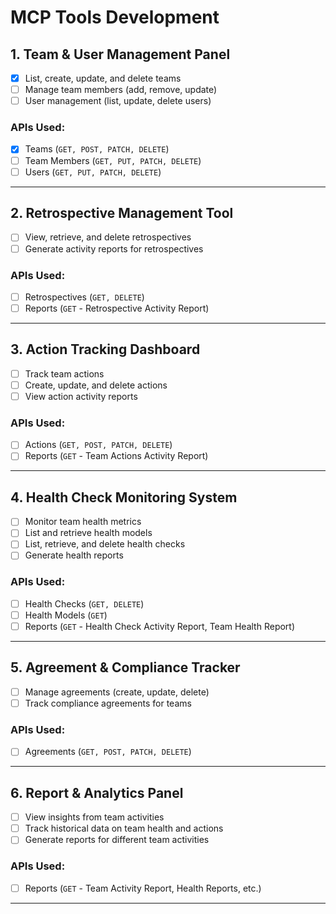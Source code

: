 # MCP Tools Development

## 1. Team & User Management Panel
- [x] List, create, update, and delete teams
- [ ] Manage team members (add, remove, update)
- [ ] User management (list, update, delete users)

### APIs Used:
- [x] Teams (`GET, POST, PATCH, DELETE`)
- [ ] Team Members (`GET, PUT, PATCH, DELETE`)
- [ ] Users (`GET, PUT, PATCH, DELETE`)

---

## 2. Retrospective Management Tool
- [ ] View, retrieve, and delete retrospectives
- [ ] Generate activity reports for retrospectives

### APIs Used:
- [ ] Retrospectives (`GET, DELETE`)
- [ ] Reports (`GET` - Retrospective Activity Report)

---

## 3. Action Tracking Dashboard
- [ ] Track team actions
- [ ] Create, update, and delete actions
- [ ] View action activity reports

### APIs Used:
- [ ] Actions (`GET, POST, PATCH, DELETE`)
- [ ] Reports (`GET` - Team Actions Activity Report)

---

## 4. Health Check Monitoring System
- [ ] Monitor team health metrics
- [ ] List and retrieve health models
- [ ] List, retrieve, and delete health checks
- [ ] Generate health reports

### APIs Used:
- [ ] Health Checks (`GET, DELETE`)
- [ ] Health Models (`GET`)
- [ ] Reports (`GET` - Health Check Activity Report, Team Health Report)

---

## 5. Agreement & Compliance Tracker
- [ ] Manage agreements (create, update, delete)
- [ ] Track compliance agreements for teams

### APIs Used:
- [ ] Agreements (`GET, POST, PATCH, DELETE`)

---

## 6. Report & Analytics Panel
- [ ] View insights from team activities
- [ ] Track historical data on team health and actions
- [ ] Generate reports for different team activities

### APIs Used:
- [ ] Reports (`GET` - Team Activity Report, Health Reports, etc.)

---
